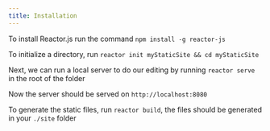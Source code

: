 ```yaml
---
title: Installation
---
```


To install Reactor.js run the command `npm install -g reactor-js`

To initialize a directory, run `reactor init myStaticSite && cd myStaticSite`

Next, we can run a local server to do our editing by running
`reactor serve` in the root of the folder

Now the server should be served on `http://localhost:8080`

To generate the static files, run `reactor build`, the files should be generated in your `./site` folder
